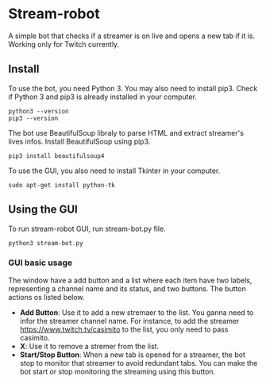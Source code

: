 # Stream-robot

A simple bot that checks if a streamer is on live and opens a new tab if it is. Working only for Twitch currently.

## Install

To use the bot, you need Python 3. You may also need to install pip3. Check if Python 3 and pip3 is already installed in your computer.

```
python3 --version
pip3 --version
```

The bot use BeautifulSoup libraly to parse HTML and extract streamer's lives  infos. Install BeautifulSoup using pip3.

```
pip3 install beautifulsoup4
```

To use the GUI, you also need to install Tkinter in your computer.

```
sudo apt-get install python-tk
```

## Using the GUI

To run stream-robot GUI, run stream-bot.py file.

```
python3 stream-bot.py
```

### GUI basic usage

The window have a add button and a list where each item have two labels, representing a channel name and its status, and two buttons. The button actions os listed below.

* **Add Button**: Use it to add a new stremaer to the list. You ganna need to infor the streamer channel name. For instance, to add the streamer https://www.twitch.tv/casimito to the list, you only need to pass casimito.
* **X**: Use it to remove a stremer from the list.
* **Start/Stop Button**: When a new tab is opened for a streamer, the bot stop to monitor that streamer to avoid redundant tabs. You can make the bot start or stop monitoring the streaming using this button.




